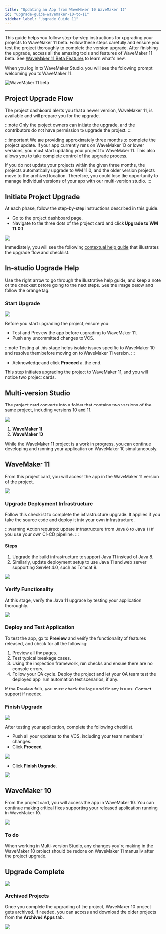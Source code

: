 ```yaml
---
title: "Updating an App from WaveMaker 10 WaveMaker 11"
id: "upgrade-guide-wavemaker-10-to-11"
sidebar_label: "Upgrade Guide 11"
---
```

---

This guide helps you follow step-by-step instructions for upgrading your projects to WaveMaker 11 beta. Follow these steps carefully and ensure you test the project thoroughly to complete the version upgrade. After finishing the upgrade, access all the amazing tools and features of WaveMaker 11 beta. See [WaveMaker 11 Beta Features](/learn/app-development/wavemaker-overview/wavemaker-11-beta) to learn what's new.

When you log in to WaveMaker Studio, you will see the following prompt welcoming you to WaveMaker 11.

![WaveMaker 11 beta](/learn/assets/wavemaker-11-beta.png)

## Project Upgrade Flow

The project dashboard alerts you that a newer version, WaveMaker 11, is available and will prepare you for the upgrade. 

:::note
Only the project owners can initiate the upgrade, and the contributors do not have permission to upgrade the project.
:::

:::important
We are providing approximately three months to complete the project update. If your app currently runs on WaveMaker 10 or lower versions, you must start updating your project to WaveMaker 11. This also allows you to take complete control of the upgrade process. 

If you do not update your projects within the given three months, the projects automatically upgrade to WM 11.0, and the older version projects move to the archived location. Therefore, you could lose the opportunity to manage individual versions of your app with our multi-version studio.
:::

## Initiate Project Upgrade

At each phase, follow the step-by-step instructions described in this guide.

- Go to the project dashboard page.
- Navigate to the three dots of the project card and click **Upgrade to WM 11.0.1**.

![](/learn/assets/initiate-project-upgrade.png)

Immediately, you will see the following [contextual help guide](#in-studio-upgrade-help) that illustrates the upgrade flow and checklist.

## In-studio Upgrade Help

Use the right arrow to go through the illustrative help guide, and keep a note of the checklist before going to the next steps. See the image below and follow the orange tag.

### Start Upgrade

![](/learn/assets/help-start-upgrade.png)

Before you start upgrading the project, ensure you: 

- Test and Preview the app before upgrading to WaveMaker 11.
- Push any uncommitted changes to VCS.

:::note
Testing at this stage helps isolate issues specific to WaveMaker 10 and resolve them before moving on to WaveMaker 11 version. 
:::

- Acknowledge and click **Proceed** at the end. 

This step initiates upgrading the project to WaveMaker 11, and you will notice two project cards.

## Multi-version Studio

The project card converts into a folder that contains two versions of the same project, including versions 10 and 11.

![](/learn/assets/converts-into-two-project-cards.png)

1. **WaveMaker 11**
2. **WaveMaker 10**

While the WaveMaker 11 project is a work in progress, you can continue developing and running your application on WaveMaker 10 simultaneously.

## WaveMaker 11

From this project card, you will access the app in the WaveMaker 11 version of the project. 

![](/learn/assets/project-card-wavemaker-11.png)

### Upgrade Deployment Infrastructure

Follow this checklist to complete the infrastructure upgrade. It applies if you take the source code and deploy it into your own infrastructure.

:::warning
Action required: update infrastructure from Java 8 to Java 11 if you use your own CI-CD pipeline. 
:::

#### Steps

1. Upgrade the build infrastructure to support Java 11 instead of Java 8.
2. Similarly, update deployment setup to use Java 11 and web server supporting Servlet 4.0, such as Tomcat 9. 

![](/learn/assets/help-upgrade-deployment-infra.png)

### Verify Functionality

At this stage, verify the Java 11 upgrade by testing your application thoroughly. 

![](/learn/assets/help-verify-functionality.png)

### Deploy and Test Application

To test the app, go to **Preview** and verify the functionality of features released, and check for all the following:

1. Preview all the pages.
2. Test typical breakage cases.
3. Using the inspection framework, run checks and ensure there are no console errors.
4. Follow your QA cycle. Deploy the project and let your QA team test the deployed app; run automation test scenarios, if any.

If the Preview fails, you must check the logs and fix any issues. Contact support if needed.

### Finish Upgrade

![](/learn/assets/help-finish-upgrade.png)

After testing your application, complete the following checklist. 

- Push all your updates to the VCS, including your team members' changes. 
- Click **Proceed**.

![](/learn/assets/push-to-vcs-upgrade.png)

- Click **Finish Upgrade**.

![](/learn/assets/finish-upgrade-wavemaker-11.png)

## WaveMaker 10

From the project card, you will access the app in WaveMaker 10. You can continue making critical fixes supporting your released application running in WaveMaker 10.

![](/learn/assets/project-card-wavemaker-10.png)

### To do

When working in Multi-version Studio, any changes you're making in the WaveMaker 10 project should be redone on WaveMaker 11 manually after the project upgrade.

## Upgrade Complete

![](/learn/assets/help-upgrade-complete.png)

### Archived Projects

Once you complete the upgrading of the project, WaveMaker 10 project gets archived. If needed, you can access and download the older projects from the **Archived Apps** tab.

![](/learn/assets/upgraded-project-archived.png)